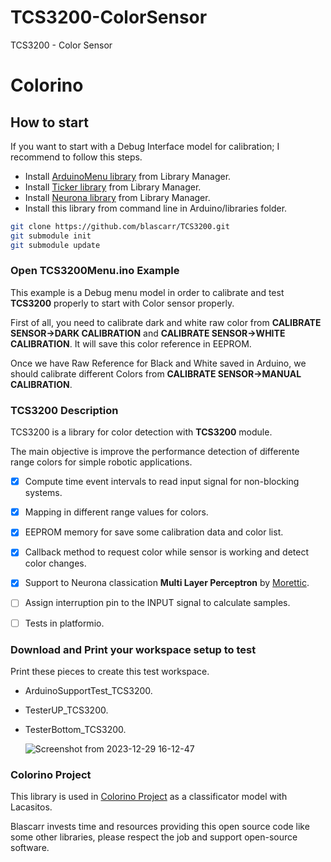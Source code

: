 # TCS3200-ColorSensor

TCS3200 - Color Sensor

# Colorino

## How to start

If you want to start with a Debug Interface model for calibration; I recommend to follow this steps.

- Install [ArduinoMenu library](https://github.com/neu-rah/ArduinoMenu) from Library Manager.
- Install [Ticker library](https://github.com/sstaub/Ticker) from Library Manager.
- Install [Neurona library](https://github.com/MorettiCB/Neurona) from Library Manager.
- Install this library from command line in Arduino/libraries folder.

```bash
git clone https://github.com/blascarr/TCS3200.git
git submodule init
git submodule update
```

### Open TCS3200Menu.ino Example

This example is a Debug menu model in order to calibrate and test **TCS3200** properly to start with Color sensor properly.

First of all, you need to calibrate dark and white raw color from **CALIBRATE SENSOR→DARK CALIBRATION** and **CALIBRATE SENSOR→WHITE CALIBRATION**. It will save this color reference in EEPROM.

Once we have Raw Reference for Black and White saved in Arduino, we should calibrate different Colors from **CALIBRATE SENSOR→MANUAL CALIBRATION**.

### **TCS3200 Description**

TCS3200 is a library for color detection with **TCS3200** module.

The main objective is improve the performance detection of differente range colors for simple robotic applications.

- [x] Compute time event intervals to read input signal for non-blocking systems.
- [x] Mapping in different range values for colors.
- [x] EEPROM memory for save some calibration data and color list.
- [x] Callback method to request color while sensor is working and detect color changes.
- [x] Support to Neurona classication **Multi Layer Perceptron** by [Morettic](http://www.moretticb.com/Neurona).
- [ ] Assign interruption pin to the INPUT signal to calculate samples.
- [ ] Tests in platformio.


### Download and Print your workspace setup to test
Print these pieces to create this test workspace.
- ArduinoSupportTest_TCS3200.
- TesterUP_TCS3200.
- TesterBottom_TCS3200.

  ![Screenshot from 2023-12-29 16-12-47](https://github.com/blascarr/TCS3200/assets/6161706/df43a128-c655-49dd-a9b0-6599bd008005)


### **Colorino Project**
This library is used in  [Colorino Project](https://github.com/blascarr/Colorino) as a classificator model with Lacasitos.

Blascarr invests time and resources providing this open source code like some other libraries, please
respect the job and support open-source software.
